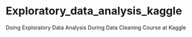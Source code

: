 # Exploratory_data_analysis_kaggle
Doing Exploratory Data Analysis During Data Cleaning Course at Kaggle
